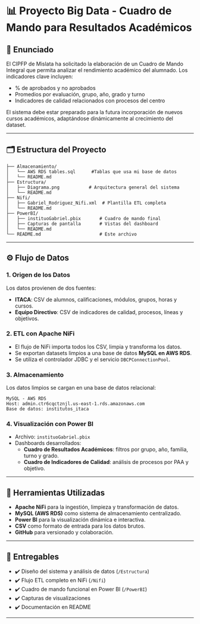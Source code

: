 # 📊 Proyecto Big Data - Cuadro de Mando para Resultados Académicos

## 🧠 Enunciado

El CIPFP de Mislata ha solicitado la elaboración de un Cuadro de Mando Integral que permita analizar el rendimiento académico del alumnado. Los indicadores clave incluyen:

- % de aprobados y no aprobados
- Promedios por evaluación, grupo, año, grado y turno
- Indicadores de calidad relacionados con procesos del centro

El sistema debe estar preparado para la futura incorporación de nuevos cursos académicos, adaptándose dinámicamente al crecimiento del dataset.

---

## 🗂️ Estructura del Proyecto

```
├── Almacenamiento/
│   └── AWS RDS tables.sql      #Tablas que usa mi base de datos
│   └── README.md
├── Estructura/
│   ├── Diagrama.png           # Arquitectura general del sistema
│   └── README.md
├── Nifi/
│   ├── Gabriel_Rodriguez_Nifi.xml  # Plantilla ETL completa
│   └── README.md
├── PowerBI/
│   ├── instituoGabriel.pbix       # Cuadro de mando final
│   ├── Capturas de pantalla       # Vistas del dashboard
│   └── README.md
└── README.md                      # Este archivo
```

---

## ⚙️ Flujo de Datos

### 1. **Origen de los Datos**
Los datos provienen de dos fuentes:
- **ITACA**: CSV de alumnos, calificaciones, módulos, grupos, horas y cursos.
- **Equipo Directivo**: CSV de indicadores de calidad, procesos, líneas y objetivos.

### 2. **ETL con Apache NiFi**
- El flujo de NiFi importa todos los CSV, limpia y transforma los datos.
- Se exportan datasets limpios a una base de datos **MySQL en AWS RDS**.
- Se utiliza el controlador JDBC y el servicio `DBCPConnectionPool`.

### 3. **Almacenamiento**
Los datos limpios se cargan en una base de datos relacional:
```
MySQL - AWS RDS
Host: admin.ctr6cqctznjl.us-east-1.rds.amazonaws.com
Base de datos: institutos_itaca
```

### 4. **Visualización con Power BI**
- Archivo: `instituoGabriel.pbix`
- Dashboards desarrollados:
  - **Cuadro de Resultados Académicos**: filtros por grupo, año, familia, turno y grado.
  - **Cuadro de Indicadores de Calidad**: análisis de procesos por PAA y objetivo.

---

## 🧩 Herramientas Utilizadas

- **Apache NiFi** para la ingestión, limpieza y transformación de datos.
- **MySQL (AWS RDS)** como sistema de almacenamiento centralizado.
- **Power BI** para la visualización dinámica e interactiva.
- **CSV** como formato de entrada para los datos brutos.
- **GitHub** para versionado y colaboración.

---

## 📝 Entregables

- ✔️ Diseño del sistema y análisis de datos (`/Estructura`)
- ✔️ Flujo ETL completo en NiFi (`/Nifi`)
- ✔️ Cuadro de mando funcional en Power BI (`/PowerBI`)
- ✔️ Capturas de visualizaciones
- ✔️ Documentación en README

---
